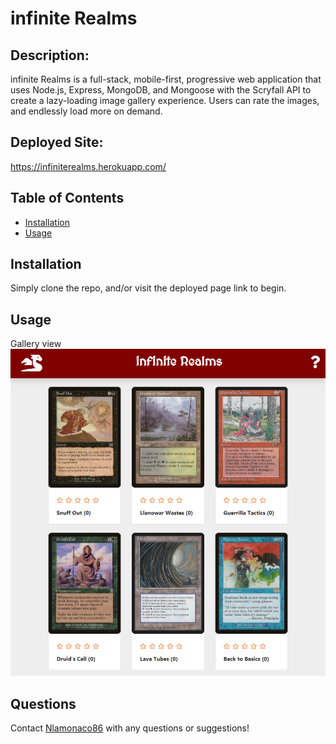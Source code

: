 # infinite Realms

## Description:

infinite Realms is a full-stack, mobile-first, progressive web application that uses Node.js, Express, MongoDB, and Mongoose with the Scryfall API to 
create a lazy-loading image gallery experience. Users can rate the images, and endlessly load more on demand.

## Deployed Site:
https://infiniterealms.herokuapp.com/

## Table of Contents

* [Installation](#installation)
* [Usage](#usage)

## Installation

Simply clone the repo, and/or visit the deployed page link to begin.

## Usage
Gallery view
![infinite Realms](./public/assets/screenshot.png)  

## Questions

Contact [Nlamonaco86](mailto:nlamonaco86@gmail.com) with any questions or suggestions!
